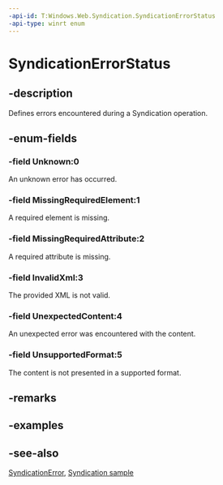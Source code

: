 ```yaml
---
-api-id: T:Windows.Web.Syndication.SyndicationErrorStatus
-api-type: winrt enum
---
```


<!-- Enumeration syntax
public enum Windows.Web.Syndication.SyndicationErrorStatus : int
-->

# SyndicationErrorStatus

## -description
Defines errors encountered during a Syndication operation.

## -enum-fields
### -field Unknown:0
An unknown error has occurred.

### -field MissingRequiredElement:1
A required element is missing.

### -field MissingRequiredAttribute:2
A required attribute is missing.

### -field InvalidXml:3
The provided XML is not valid.

### -field UnexpectedContent:4
An unexpected error was encountered with the content.

### -field UnsupportedFormat:5
The content is not presented in a supported format.


## -remarks

## -examples

## -see-also
[SyndicationError](syndicationerror.md), [Syndication sample](https://github.com/microsoftarchive/msdn-code-gallery-microsoft/tree/master/Official%20Windows%20Platform%20Sample/Windows%208.1%20Store%20app%20samples/%5BC%23%5D-Windows%208.1%20Store%20app%20samples/Syndication%20sample/C%23)
